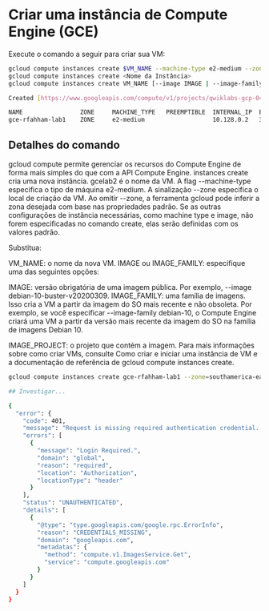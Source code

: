 # Criar uma instância de Compute Engine (GCE)

Execute o comando a seguir para criar sua VM:

```bash
gcloud compute instances create $VM_NAME --machine-type e2-medium --zone $ZONE
gcloud compute instances create <Nome da Instância>
gcloud compute instances create VM_NAME [--image IMAGE | --image-family IMAGE_FAMILY] --image-project IMAGE_PROJECT

Created [https://www.googleapis.com/compute/v1/projects/qwiklabs-gcp-04-326fae68bc3d/zones/us-east1-c/instances/gce-rfahham-lab1].

NAME                ZONE     MACHINE_TYPE   PREEMPTIBLE  INTERNAL_IP  EXTERNAL_IP   STATUS
gce-rfahham-lab1    ZONE     e2-medium                   10.128.0.2   34.67.152.90  RUNNING
```

## Detalhes do comando

gcloud compute permite gerenciar os recursos do Compute Engine de forma mais simples do que com a API Compute Engine.
instances create cria uma nova instância.
gcelab2 é o nome da VM.
A flag --machine-type especifica o tipo de máquina e2-medium.
A sinalização --zone especifica o local de criação da VM.
Ao omitir --zone, a ferramenta gcloud pode inferir a zona desejada com base nas propriedades padrão. Se as outras configurações de instância necessárias, como machine type e image, não forem especificadas no comando create, elas serão definidas com os valores padrão.

Substitua:

VM_NAME: o nome da nova VM.
IMAGE ou IMAGE_FAMILY: especifique uma das seguintes opções:

IMAGE: versão obrigatória de uma imagem pública. Por exemplo, --image debian-10-buster-v20200309.
IMAGE_FAMILY: uma família de imagens. Isso cria a VM a partir da imagem do SO mais recente e não obsoleta. Por exemplo, se você especificar --image-family debian-10, o Compute Engine criará uma VM a partir da versão mais recente da imagem do SO na família de imagens Debian 10.

IMAGE_PROJECT: o projeto que contém a imagem.
Para mais informações sobre como criar VMs, consulte Como criar e iniciar uma instância de VM e a documentação de referência de gcloud compute instances create.

```bash
gcloud compute instances create gce-rfahham-lab1 --zone=southamerica-east1-a --machine-type=e2-standard-2 --image=debian-10-buster-v20200309 --boot-disk-size="10GB" 

## Investigar...

{
  "error": {
    "code": 401,
    "message": "Request is missing required authentication credential. Expected OAuth 2 access token, login cookie or other valid authentication credential. See https://developers.google.com/identity/sign-in/web/devconsole-project.",
    "errors": [
      {
        "message": "Login Required.",
        "domain": "global",
        "reason": "required",
        "location": "Authorization",
        "locationType": "header"
      }
    ],
    "status": "UNAUTHENTICATED",
    "details": [
      {
        "@type": "type.googleapis.com/google.rpc.ErrorInfo",
        "reason": "CREDENTIALS_MISSING",
        "domain": "googleapis.com",
        "metadatas": {
          "method": "compute.v1.ImagesService.Get",
          "service": "compute.googleapis.com"
        }
      }
    ]
  }
}

```
